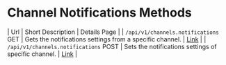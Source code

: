 # Channel Notifications Methods

| Url | Short Description | Details Page |
| `/api/v1/channels.notifications`  GET  | Gets the notifications settings from a specific channel. | [Link](get/) |
| `/api/v1/channels.notifications`  POST  | Sets the notifications settings of specific channel.  | [Link](post/) |
